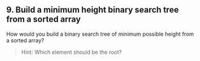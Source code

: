 ## 9. Build a minimum height binary search tree from a sorted array

How would you build a binary search tree of minimum possible height from a sorted array?

> Hint: Which element should be the root?
